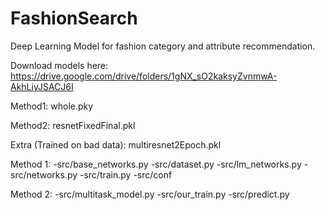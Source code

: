 # FashionSearch
Deep Learning Model for fashion category and attribute recommendation.

Download models here: https://drive.google.com/drive/folders/1gNX_sO2kaksyZvnmwA-AkhLiyJSACJ6I

Method1: whole.pky 

Method2: resnetFixedFinal.pkl

Extra (Trained on bad data): multiresnet2Epoch.pkl

Method 1:
-src/base_networks.py
-src/dataset.py
-src/lm_networks.py
-src/networks.py
-src/train.py
-src/conf

Method 2:
-src/multitask_model.py
-src/our_train.py
-src/predict.py
